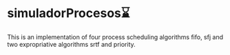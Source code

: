 # simuladorProcesos⌛

This is an implementation of four process scheduling algorithms fifo, sfj and two expropriative algorithms srtf and priority.
